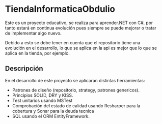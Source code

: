 # TiendaInformaticaObdulio

Este es un proyecto educativo, se realiza para aprender.NET con C#, por tanto estará en continua evolución pues siempre se puede mejorar o tratar de implementar algo nuevo.

Debido a esto se debe tener en cuenta que el repositorio tiene una evolución en el desarrollo, lo que se aplica en la api es mejor que lo que se aplica en la tienda, por ejemplo.



## Descripción

En el desarrollo de este proyecto se aplicaran distintas herramientas:
* Patrones de diseño (repositorio, strategy, patrones genericos).
* Principios SOLID, DRY y KISS.
* Test unitarios usando MSTest
* Comprobación del estado de calidad usando Resharper para la cobertura y Sonar para la deuda tecnica
* SQL usando el ORM EntityFramework.
